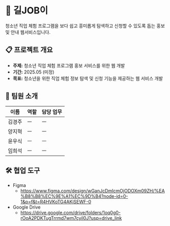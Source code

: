 # 📌 길JOB이

청소년 직업 체험 프로그램을 보다 쉽고 흥미롭게 탐색하고 신청할 수 있도록 돕는 홍보 및 안내 웹서비스입니다.

## 📋 프로젝트 개요

* **주제:** 청소년 직업 체험 프로그램 홍보 서비스를 위한 웹 개발
* **기간:** 2025.05 (미정)
* **목표:** 청소년을 위한 직업 체험 정보 탐색 및 신청 기능을 제공하는 웹 서비스 개발

## 👥 팀원 소개

| 이름  | 역할 | 담당 업무 |
| --- | -- | ----- |
| 김경주 | ㅡ  | ㅡ     |
| 양지혁 | ㅡ  | ㅡ     |
| 윤우식 | ㅡ  | ㅡ     |
| 임희석 | ㅡ  | ㅡ     |

## 🛠 협업 도구
  - Figma
      - https://www.figma.com/design/wGanJcDmIcmOjODOXm09ZH/%EA%B8%B8%EC%9E%A1%EC%9D%B4?node-id=0-1&p=f&t=R4HVKoTG4AKjSEWF-0
  - Google Drive
      - https://drive.google.com/drive/folders/1oq0g0-rOoA2PDKTugTrrmd7wm7cyil0J?usp=drive_link

